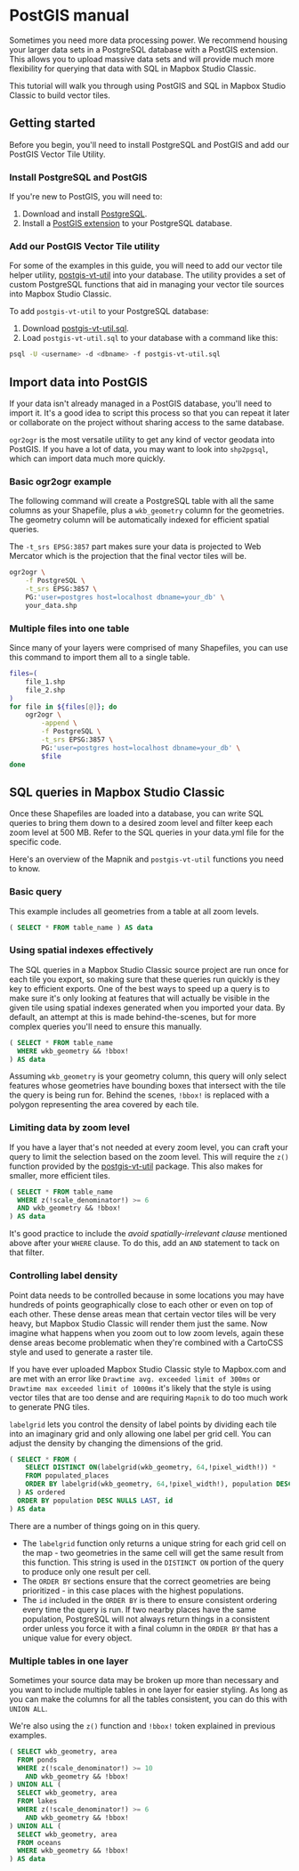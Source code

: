 # PostGIS manual

Sometimes you need more data processing power. We recommend housing your larger data sets in a PostgreSQL database with a PostGIS extension. This allows you to upload massive data sets and will provide much more flexibility for querying that data with SQL in Mapbox Studio Classic.

This tutorial will walk you through using PostGIS and SQL in Mapbox Studio Classic to build vector tiles.

## Getting started

Before you begin, you'll need to install PostgreSQL and PostGIS and add our PostGIS Vector Tile Utility.

### Install PostgreSQL and PostGIS

If you're new to PostGIS, you will need to:

1. Download and install [PostgreSQL](http://www.postgresql.org/download/).
2. Install a [PostGIS extension](http://postgis.net/install/) to your PostgreSQL database.

### Add our PostGIS Vector Tile utility

For some of the examples in this guide, you will need to add our vector tile helper utility, [postgis-vt-util](https://github.com/mapbox/postgis-vt-util) into your database. The utility provides a set of custom PostgreSQL functions that aid in managing your vector tile sources into Mapbox Studio Classic.

To add `postgis-vt-util` to your PostgreSQL database:

1. Download [postgis-vt-util.sql](https://raw.githubusercontent.com/mapbox/postgis-vt-util/master/postgis-vt-util.sql).
2. Load `postgis-vt-util.sql` to your database with a command like this:

```sh
psql -U <username> -d <dbname> -f postgis-vt-util.sql
```

## Import data into PostGIS

If your data isn't already managed in a PostGIS database, you'll need to import it. It's a good idea to script this process so that you can repeat it later or collaborate on the project without sharing access to the same database.

`ogr2ogr` is the most versatile utility to get any kind of vector geodata into PostGIS. If you have a lot of data, you may want to look into `shp2pgsql`, which can import data much more quickly.

### Basic ogr2ogr example

The following command will create a PostgreSQL table with all the same columns as your Shapefile, plus a `wkb_geometry` column for the geometries. The geometry column will be automatically indexed for efficient spatial queries.

The `-t_srs EPSG:3857` part makes sure your data is projected to Web Mercator which is the projection that the final vector tiles will be.

```sh
ogr2ogr \
    -f PostgreSQL \
    -t_srs EPSG:3857 \
    PG:'user=postgres host=localhost dbname=your_db' \
    your_data.shp
```

### Multiple files into one table

Since many of your layers were comprised of many Shapefiles, you can use this command to import them all to a single table.

```sh
files=(
    file_1.shp
    file_2.shp
)
for file in ${files[@]}; do
    ogr2ogr \
        -append \
        -f PostgreSQL \
        -t_srs EPSG:3857 \
        PG:'user=postgres host=localhost dbname=your_db' \
        $file
done
```

## SQL queries in Mapbox Studio Classic

Once these Shapefiles are loaded into a database, you can write SQL queries to bring them down to a desired zoom level and filter keep each zoom level at 500 MB. Refer to the SQL queries in your data.yml file for the specific code.

Here's an overview of the Mapnik and `postgis-vt-util` functions you need to know.

### Basic query

This example includes all geometries from a table at all zoom levels.

```sql
( SELECT * FROM table_name ) AS data
```

### Using spatial indexes effectively

The SQL queries in a Mapbox Studio Classic source project are run once for each tile you export, so making sure that these queries run quickly is they key to efficient exports. One of the best ways to speed up a query is to make sure it's only looking at features that will actually be visible in the given tile using spatial indexes generated when you imported your data. By default, an attempt at this is made behind-the-scenes, but for more complex queries you'll need to ensure this manually.

```sql
( SELECT * FROM table_name
  WHERE wkb_geometry && !bbox!
) AS data
```

Assuming `wkb_geometry` is your geometry column, this query will only select features whose geometries have bounding boxes that intersect with the tile the query is being run for. Behind the scenes, `!bbox!` is replaced with a polygon representing the area covered by each tile.

### Limiting data by zoom level

If you have a layer that's not needed at every zoom level, you can craft your query to limit the selection based on the zoom level. This will require the `z()` function provided by the [postgis-vt-util](https://github.com/mapbox/postgis-vt-util) package. This also makes for smaller, more efficient tiles.

```sql
( SELECT * FROM table_name
  WHERE z(!scale_denominator!) >= 6
  AND wkb_geometry && !bbox!
) AS data
```

It's good practice to include the *avoid spatially-irrelevant clause* mentioned above after your `WHERE` clause. To do this, add an `AND` statement to tack on that filter.

### Controlling label density

Point data needs to be controlled because in some locations you may have hundreds of points geographically close to each other or even on top of each other. These dense areas mean that certain vector tiles will be very heavy, but Mapbox Studio Classic will render them just the same. Now imagine what happens when you zoom out to low zoom levels, again these dense areas become problematic when they're combined with a CartoCSS style and used to generate a raster tile.

If you have ever uploaded Mapbox Studio Classic style to Mapbox.com and are met with an error like `Drawtime avg. exceeded limit of 300ms` or `Drawtime max exceeded limit of 1000ms` it's likely that the style is using vector tiles that are too dense and are requiring `Mapnik` to do too much work to generate PNG tiles.

`labelgrid` lets you control the density of label points by dividing each tile into an imaginary grid and only allowing one label per grid cell. You can adjust the density by changing the dimensions of the grid.

```sql
( SELECT * FROM (
    SELECT DISTINCT ON(labelgrid(wkb_geometry, 64,!pixel_width!)) *
    FROM populated_places
    ORDER BY labelgrid(wkb_geometry, 64,!pixel_width!), population DESC NULLS LAST, id
  ) AS ordered
  ORDER BY population DESC NULLS LAST, id
) AS data
```

There are a number of things going on in this query.

- The `labelgrid` function only returns a unique string for each grid cell on the map - two geometries in the same cell will get the same result from this function. This string is used in the `DISTINCT ON` portion of the query to produce only one result per cell.
- The `ORDER BY` sections ensure that the correct geometries are being prioritized - in this case places with the highest populations.
- The `id` included in the `ORDER BY` is there to ensure consistent ordering every time the query is run. If two nearby places have the same population, PostgreSQL will not always return things in a consistent order unless you force it with a final column in the `ORDER BY` that has a unique value for every object.

### Multiple tables in one layer

Sometimes your source data may be broken up more than necessary and you want to include multiple tables in one layer for easier styling. As long as you can make the columns for all the tables consistent, you can do this with `UNION ALL`.

We're also using the `z()` function and `!bbox!` token explained in previous examples.

```sql
( SELECT wkb_geometry, area
  FROM ponds
  WHERE z(!scale_denominator!) >= 10
    AND wkb_geometry && !bbox!
) UNION ALL (
  SELECT wkb_geometry, area
  FROM lakes
  WHERE z(!scale_denominator!) >= 6
    AND wkb_geometry && !bbox!
) UNION ALL (
  SELECT wkb_geometry, area
  FROM oceans
  WHERE wkb_geometry && !bbox!
) AS data
```

